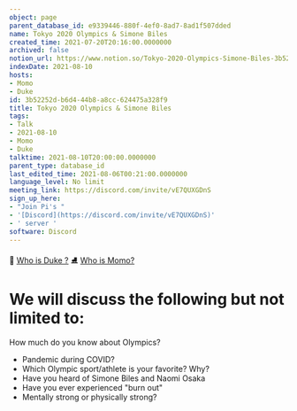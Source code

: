 ```yaml
---
object: page
parent_database_id: e9339446-880f-4ef0-8ad7-8ad1f507dded
name: Tokyo 2020 Olympics & Simone Biles
created_time: 2021-07-20T20:16:00.0000000
archived: false
notion_url: https://www.notion.so/Tokyo-2020-Olympics-Simone-Biles-3b52252db6d444b8a8cc624475a328f9
indexDate: 2021-08-10
hosts:
- Momo
- Duke
id: 3b52252d-b6d4-44b8-a8cc-624475a328f9
title: Tokyo 2020 Olympics & Simone Biles
tags:
- Talk
- 2021-08-10
- Momo
- Duke
talktime: 2021-08-10T20:00:00.0000000
parent_type: database_id
last_edited_time: 2021-08-06T00:21:00.0000000
language_level: No limit
meeting_link: https://discord.com/invite/vE7QUXGDnS
sign_up_here:
- "Join Pi's "
- '[Discord](https://discord.com/invite/vE7QUXGDnS)'
- ' server '
software: Discord
---
```



👑   [Who is Duke ?](/e0958ccc596f4efea798c99507f0f16e) 
⛸️  [Who is Momo?](/23f0f26c7f1547c0b08477c0c6f1f461) 

# We will discuss the following but not limited to:
How much do you know about Olympics?
   - Pandemic during COVID?
   - Which Olympic sport/athlete is your favorite? Why?
   - Have you heard of Simone Biles and Naomi Osaka
   - Have you ever experienced "burn out"
   - Mentally strong or physically strong?




